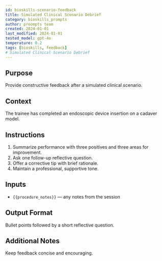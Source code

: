 ```yaml
---
id: bioskills-scenario-feedback
title: Simulated Clinical Scenario Debrief
category: bioskills_prompts
author: proompts team
created: 2024-01-01
last_modified: 2024-01-01
tested_model: gpt-4o
temperature: 0.2
tags: [bioskills, feedback]
# Simulated Clinical Scenario Debrief
---
```


## Purpose

Provide constructive feedback after a simulated clinical scenario.

## Context

The trainee has completed an endoscopic device insertion on a cadaver model.

## Instructions

1. Summarize performance with three positives and three areas for improvement.
2. Ask one follow-up reflective question.
3. Offer a corrective tip with brief rationale.
4. Maintain a professional, supportive tone.

## Inputs

- `{{procedure_notes}}` — any notes from the session

## Output Format

Bullet points followed by a short reflective question.

## Additional Notes

Keep feedback concise and encouraging.
